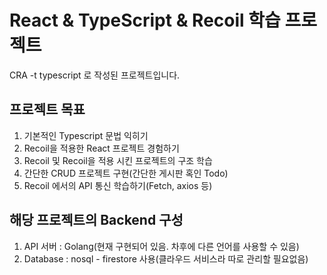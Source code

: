 # React & TypeScript & Recoil 학습 프로젝트

CRA -t typescript 로 작성된 프로젝트입니다.

## 프로젝트 목표
1. 기본적인 Typescript 문법 익히기
2. Recoil을 적용한 React 프로젝트 경험하기
3. Recoil 및 Recoil을 적용 시킨 프로젝트의 구조 학습
4. 간단한 CRUD 프로젝트 구현(간단한 게시판 혹인 Todo)
5. Recoil 에서의 API 통신 학습하기(Fetch, axios 등)

## 해당 프로젝트의 Backend 구성
1. API 서버 : Golang(현재 구현되어 있음. 차후에 다른 언어를 사용할 수 있음)
2. Database : nosql - firestore 사용(클라우드 서비스라 따로 관리할 필요없음)